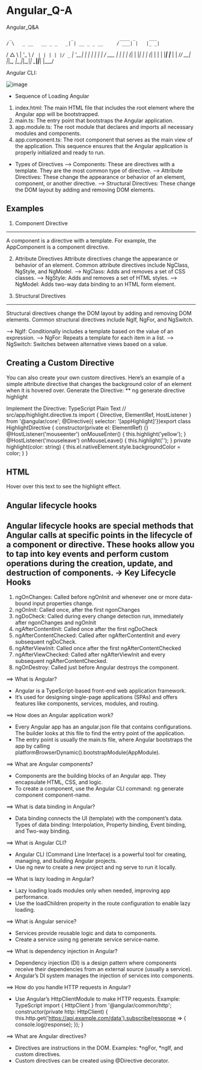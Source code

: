 # Angular_Q-A
Angular_Q&amp;A

     _                      _                 ____ _     ___
    / \   _ __   __ _ _   _| | __ _ _ __     / ___| |   |_ _|
   / △ \ | '_ \ / _` | | | | |/ _` | '__|   | |   | |    | |
  / ___ \| | | | (_| | |_| | | (_| | |      | |___| |___ | |
 /_/   \_\_| |_|\__, |\__,_|_|\__,_|_|       \____|_____|___|
                |___/


Angular CLI:

![image](https://github.com/user-attachments/assets/dbd6de5c-107e-4438-a02f-20b9d269cd32)
* Sequence of Loading Angular
1. index.html: The main HTML file that includes the root element where the Angular app will be bootstrapped.
2. main.ts: The entry point that bootstraps the Angular application.
3. app.module.ts: The root module that declares and imports all necessary modules and components.
4. app.component.ts: The root component that serves as the main view of the application.
This sequence ensures that the Angular application is properly initialized and ready to run.

* Types of Directives
--> Components: These are directives with a template. They are the most common type of directive.
--> Attribute Directives: These change the appearance or behavior of an element, component, or another directive.
--> Structural Directives: These change the DOM layout by adding and removing DOM elements.

Examples
--------
1. Component Directive
----------------------
A component is a directive with a template. For example, the AppComponent is a component directive.

2. Attribute Directives
Attribute directives change the appearance or behavior of an element. Common attribute directives include NgClass, NgStyle, and NgModel.
--> NgClass: Adds and removes a set of CSS classes.
--> NgStyle: Adds and removes a set of HTML styles.
--> NgModel: Adds two-way data binding to an HTML form element.

3. Structural Directives
------------------------
Structural directives change the DOM layout by adding and removing DOM elements. Common structural directives include NgIf, NgFor, and NgSwitch.

--> NgIf: Conditionally includes a template based on the value of an expression.
--> NgFor: Repeats a template for each item in a list.
--> NgSwitch: Switches between alternative views based on a value.

Creating a Custom Directive
---------------------------
You can also create your own custom directives. Here’s an example of a simple attribute directive that changes the background color of an element when it is hovered over.
Generate the Directive:
** ng generate directive highlight

Implement the Directive:
TypeScript
Plain Text
// src/app/highlight.directive.ts
import { Directive, ElementRef, HostListener } from '@angular/core';
@Directive({
  selector: '[appHighlight]'})export class HighlightDirective {
  constructor(private el: ElementRef) {}
  @HostListener('mouseenter') onMouseEnter() {
    this.highlight('yellow');
  }
  @HostListener('mouseleave') onMouseLeave() {
    this.highlight('');
  }
  private highlight(color: string) {
    this.el.nativeElement.style.backgroundColor = color;
  }
}
 
HTML
----
<p appHighlight>Hover over this text to see the highlight effect.</p>
 
Angular lifecycle hooks
-----------------------

Angular lifecycle hooks are special methods that Angular calls at specific points in the lifecycle of a component or directive. These hooks allow you to tap into key events and perform custom operations during the creation, update, and destruction of components.
-> Key Lifecycle Hooks
   -------------------
1. ngOnChanges: Called before ngOnInit and whenever one or more data-bound input properties change.
2. ngOnInit: Called once, after the first ngonChanges
3. ngDoCheck: Called during every change detection run, immediately after ngonChanges and ngOnInit
4. ngAfterContentInit: Called once after the first ngDoCheck
5. ngAfterContentChecked: Called after ngAfterContentInit and every subsequent ngDoCheck.
6. ngAfterViewInit: Called once after the first ngAfterContentChecked
7. ngAfterViewChecked: Called after ngAfterViewInit and every subsequent ngAfterContentChecked.
8. ngOnDestroy: Called just before Angular destroys the component.


==> What is Angular?
* Angular is a TypeScript-based front-end web application framework.
* It’s used for designing single-page applications (SPAs) and offers features like components, services, modules, and routing.

==> How does an Angular application work?
* Every Angular app has an angular.json file that contains configurations. The builder looks at this file to find the entry point of the application.
* The entry point is usually the main.ts file, where Angular bootstraps the app by calling platformBrowserDynamic().bootstrapModule(AppModule).

==> What are Angular components?
* Components are the building blocks of an Angular app. They encapsulate HTML, CSS, and logic.
* To create a component, use the Angular CLI command: ng generate component component-name.

==> What is data binding in Angular?
* Data binding connects the UI (template) with the component’s data. Types of data binding: Interpolation, Property binding, Event binding, and Two-way binding.

==> What is Angular CLI?
* Angular CLI (Command Line Interface) is a powerful tool for creating, managing, and building Angular projects.
* Use ng new to create a new project and ng serve to run it locally.

==> What is lazy loading in Angular?
* Lazy loading loads modules only when needed, improving app performance.
* Use the loadChildren property in the route configuration to enable lazy loading.

==> What is Angular service?
* Services provide reusable logic and data to components.
* Create a service using ng generate service service-name.

==> What is dependency injection in Angular?
* Dependency injection (DI) is a design pattern where components receive their dependencies from an external source (usually a service).
* Angular’s DI system manages the injection of services into components.

==> How do you handle HTTP requests in Angular?
* Use Angular’s HttpClientModule to make HTTP requests.
Example:
TypeScript
import { HttpClient } from '@angular/common/http';
constructor(private http: HttpClient) {
  this.http.get('https://api.example.com/data').subscribe(response => {
    console.log(response);
  });
}

==> What are Angular directives?
* Directives are instructions in the DOM. Examples: *ngFor, *ngIf, and custom directives.
* Custom directives can be created using @Directive decorator.
